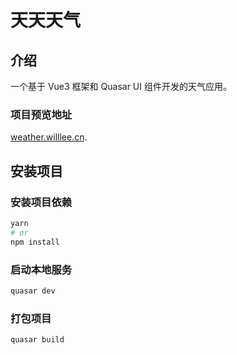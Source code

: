 # 天天天气

## 介绍

一个基于 Vue3 框架和 Quasar UI 组件开发的天气应用。

### 项目预览地址

[weather.willlee.cn](https://weather.willlee.cn).

## 安装项目

### 安装项目依赖

```bash
yarn
# or
npm install
```

### 启动本地服务

```bash
quasar dev
```

### 打包项目

```bash
quasar build
```
